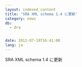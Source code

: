```yaml
---
layout: indexed_content
title: 'SRA XML schema 1.4 に更新'
category: news
db:
  - dra


date: 2012-07-19T16:41:00
lang: ja
---
```


SRA XML schema 1.4 に更新
